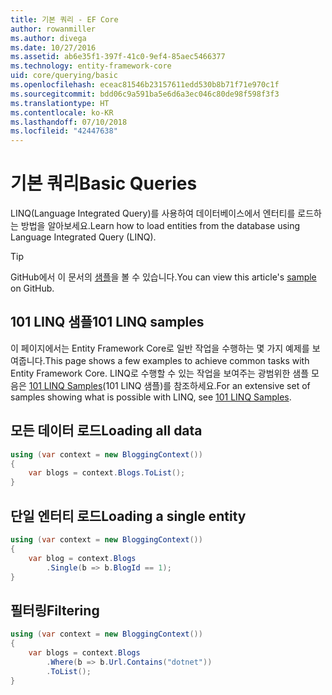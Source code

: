 ```yaml
---
title: 기본 쿼리 - EF Core
author: rowanmiller
ms.author: divega
ms.date: 10/27/2016
ms.assetid: ab6e35f1-397f-41c0-9ef4-85aec5466377
ms.technology: entity-framework-core
uid: core/querying/basic
ms.openlocfilehash: eceac81546b23157611edd530b8b71f71e970c1f
ms.sourcegitcommit: bdd06c9a591ba5e6d6a3ec046c80de98f598f3f3
ms.translationtype: HT
ms.contentlocale: ko-KR
ms.lasthandoff: 07/10/2018
ms.locfileid: "42447638"
---
```

# <a name="basic-queries"></a><span data-ttu-id="04fbf-102">기본 쿼리</span><span class="sxs-lookup"><span data-stu-id="04fbf-102">Basic Queries</span></span>

<span data-ttu-id="04fbf-103">LINQ(Language Integrated Query)를 사용하여 데이터베이스에서 엔터티를 로드하는 방법을 알아보세요.</span><span class="sxs-lookup"><span data-stu-id="04fbf-103">Learn how to load entities from the database using Language Integrated Query (LINQ).</span></span>

> [!TIP]  
> <span data-ttu-id="04fbf-104">GitHub에서 이 문서의 [샘플](https://github.com/aspnet/EntityFramework.Docs/tree/master/samples/core/Querying)을 볼 수 있습니다.</span><span class="sxs-lookup"><span data-stu-id="04fbf-104">You can view this article's [sample](https://github.com/aspnet/EntityFramework.Docs/tree/master/samples/core/Querying) on GitHub.</span></span>

## <a name="101-linq-samples"></a><span data-ttu-id="04fbf-105">101 LINQ 샘플</span><span class="sxs-lookup"><span data-stu-id="04fbf-105">101 LINQ samples</span></span>

<span data-ttu-id="04fbf-106">이 페이지에서는 Entity Framework Core로 일반 작업을 수행하는 몇 가지 예제를 보여줍니다.</span><span class="sxs-lookup"><span data-stu-id="04fbf-106">This page shows a few examples to achieve common tasks with Entity Framework Core.</span></span> <span data-ttu-id="04fbf-107">LINQ로 수행할 수 있는 작업을 보여주는 광범위한 샘플 모음은 [101 LINQ Samples](https://code.msdn.microsoft.com/101-LINQ-Samples-3fb9811b)(101 LINQ 샘플)를 참조하세요.</span><span class="sxs-lookup"><span data-stu-id="04fbf-107">For an extensive set of samples showing what is possible with LINQ, see [101 LINQ Samples](https://code.msdn.microsoft.com/101-LINQ-Samples-3fb9811b).</span></span>

## <a name="loading-all-data"></a><span data-ttu-id="04fbf-108">모든 데이터 로드</span><span class="sxs-lookup"><span data-stu-id="04fbf-108">Loading all data</span></span>

<!-- [!code-csharp[Main](samples/core/Querying/Querying/Basics/Sample.cs)] -->
``` csharp
using (var context = new BloggingContext())
{
    var blogs = context.Blogs.ToList();
}
```

## <a name="loading-a-single-entity"></a><span data-ttu-id="04fbf-109">단일 엔터티 로드</span><span class="sxs-lookup"><span data-stu-id="04fbf-109">Loading a single entity</span></span>

<!-- [!code-csharp[Main](samples/core/Querying/Querying/Basics/Sample.cs)] -->
``` csharp
using (var context = new BloggingContext())
{
    var blog = context.Blogs
        .Single(b => b.BlogId == 1);
}
```

## <a name="filtering"></a><span data-ttu-id="04fbf-110">필터링</span><span class="sxs-lookup"><span data-stu-id="04fbf-110">Filtering</span></span>

<!-- [!code-csharp[Main](samples/core/Querying/Querying/Basics/Sample.cs)] -->
``` csharp
using (var context = new BloggingContext())
{
    var blogs = context.Blogs
        .Where(b => b.Url.Contains("dotnet"))
        .ToList();
}
```
